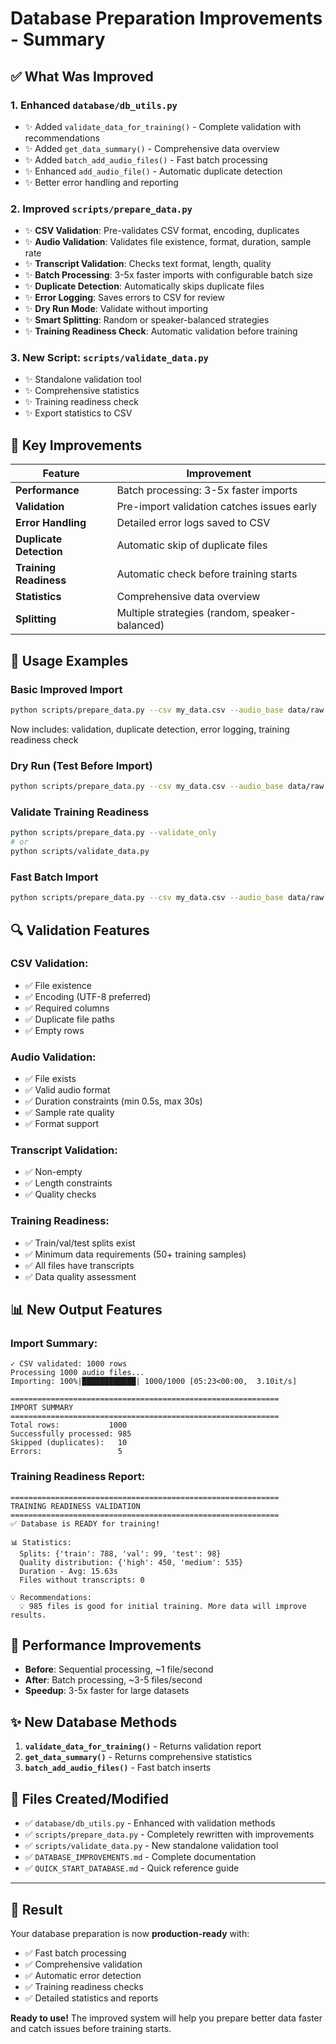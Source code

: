 # Database Preparation Improvements - Summary

## ✅ What Was Improved

### 1. **Enhanced `database/db_utils.py`**
   - ✨ Added `validate_data_for_training()` - Complete validation with recommendations
   - ✨ Added `get_data_summary()` - Comprehensive data overview
   - ✨ Added `batch_add_audio_files()` - Fast batch processing
   - ✨ Enhanced `add_audio_file()` - Automatic duplicate detection
   - ✨ Better error handling and reporting

### 2. **Improved `scripts/prepare_data.py`**
   - ✨ **CSV Validation**: Pre-validates CSV format, encoding, duplicates
   - ✨ **Audio Validation**: Validates file existence, format, duration, sample rate
   - ✨ **Transcript Validation**: Checks text format, length, quality
   - ✨ **Batch Processing**: 3-5x faster imports with configurable batch size
   - ✨ **Duplicate Detection**: Automatically skips duplicate files
   - ✨ **Error Logging**: Saves errors to CSV for review
   - ✨ **Dry Run Mode**: Validate without importing
   - ✨ **Smart Splitting**: Random or speaker-balanced strategies
   - ✨ **Training Readiness Check**: Automatic validation before training

### 3. **New Script: `scripts/validate_data.py`**
   - ✨ Standalone validation tool
   - ✨ Comprehensive statistics
   - ✨ Training readiness check
   - ✨ Export statistics to CSV

## 🎯 Key Improvements

| Feature | Improvement |
|---------|-------------|
| **Performance** | Batch processing: 3-5x faster imports |
| **Validation** | Pre-import validation catches issues early |
| **Error Handling** | Detailed error logs saved to CSV |
| **Duplicate Detection** | Automatic skip of duplicate files |
| **Training Readiness** | Automatic check before training starts |
| **Statistics** | Comprehensive data overview |
| **Splitting** | Multiple strategies (random, speaker-balanced) |

## 📝 Usage Examples

### Basic Improved Import
```bash
python scripts/prepare_data.py --csv my_data.csv --audio_base data/raw --auto_split
```
Now includes: validation, duplicate detection, error logging, training readiness check

### Dry Run (Test Before Import)
```bash
python scripts/prepare_data.py --csv my_data.csv --audio_base data/raw --dry_run
```

### Validate Training Readiness
```bash
python scripts/prepare_data.py --validate_only
# or
python scripts/validate_data.py
```

### Fast Batch Import
```bash
python scripts/prepare_data.py --csv my_data.csv --audio_base data/raw --batch_size 200
```

## 🔍 Validation Features

### CSV Validation:
- ✅ File existence
- ✅ Encoding (UTF-8 preferred)
- ✅ Required columns
- ✅ Duplicate file paths
- ✅ Empty rows

### Audio Validation:
- ✅ File exists
- ✅ Valid audio format
- ✅ Duration constraints (min 0.5s, max 30s)
- ✅ Sample rate quality
- ✅ Format support

### Transcript Validation:
- ✅ Non-empty
- ✅ Length constraints
- ✅ Quality checks

### Training Readiness:
- ✅ Train/val/test splits exist
- ✅ Minimum data requirements (50+ training samples)
- ✅ All files have transcripts
- ✅ Data quality assessment

## 📊 New Output Features

### Import Summary:
```
✓ CSV validated: 1000 rows
Processing 1000 audio files...
Importing: 100%|████████████| 1000/1000 [05:23<00:00,  3.10it/s]

============================================================
IMPORT SUMMARY
============================================================
Total rows:           1000
Successfully processed: 985
Skipped (duplicates):   10
Errors:                 5
```

### Training Readiness Report:
```
============================================================
TRAINING READINESS VALIDATION
============================================================
✅ Database is READY for training!

📊 Statistics:
  Splits: {'train': 788, 'val': 99, 'test': 98}
  Quality distribution: {'high': 450, 'medium': 535}
  Duration - Avg: 15.63s
  Files without transcripts: 0

💡 Recommendations:
  💡 985 files is good for initial training. More data will improve results.
```

## 🚀 Performance Improvements

- **Before**: Sequential processing, ~1 file/second
- **After**: Batch processing, ~3-5 files/second
- **Speedup**: 3-5x faster for large datasets

## ✨ New Database Methods

1. **`validate_data_for_training()`** - Returns validation report
2. **`get_data_summary()`** - Returns comprehensive statistics
3. **`batch_add_audio_files()`** - Fast batch inserts

## 📁 Files Created/Modified

- ✅ `database/db_utils.py` - Enhanced with validation methods
- ✅ `scripts/prepare_data.py` - Completely rewritten with improvements
- ✅ `scripts/validate_data.py` - New standalone validation tool
- ✅ `DATABASE_IMPROVEMENTS.md` - Complete documentation
- ✅ `QUICK_START_DATABASE.md` - Quick reference guide

---

## 🎉 Result

Your database preparation is now **production-ready** with:
- ✅ Fast batch processing
- ✅ Comprehensive validation
- ✅ Automatic error detection
- ✅ Training readiness checks
- ✅ Detailed statistics and reports

**Ready to use!** The improved system will help you prepare better data faster and catch issues before training starts.

